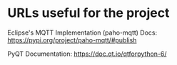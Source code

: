 # URLs useful for the project


Eclipse's MQTT Implementation (paho-mqtt) Docs:
https://pypi.org/project/paho-mqtt/#publish

PyQT Documentation:
https://doc.qt.io/qtforpython-6/



